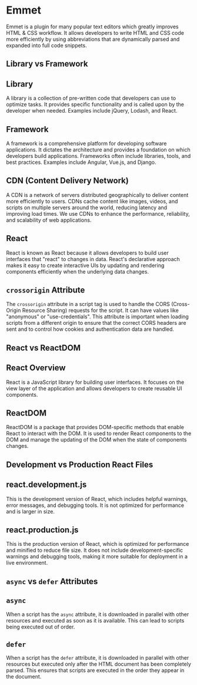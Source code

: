 # Emmet

Emmet is a plugin for many popular text editors which greatly improves HTML & CSS workflow. It allows developers to write HTML and CSS code more efficiently by using abbreviations that are dynamically parsed and expanded into full code snippets.

## Library vs Framework

## Library

A library is a collection of pre-written code that developers can use to optimize tasks. It provides specific functionality and is called upon by the developer when needed. Examples include jQuery, Lodash, and React.

## Framework

A framework is a comprehensive platform for developing software applications. It dictates the architecture and provides a foundation on which developers build applications. Frameworks often include libraries, tools, and best practices. Examples include Angular, Vue.js, and Django.

## CDN (Content Delivery Network)

A CDN is a network of servers distributed geographically to deliver content more efficiently to users. CDNs cache content like images, videos, and scripts on multiple servers around the world, reducing latency and improving load times. We use CDNs to enhance the performance, reliability, and scalability of web applications.

## React

React is known as React because it allows developers to build user interfaces that "react" to changes in data. React's declarative approach makes it easy to create interactive UIs by updating and rendering components efficiently when the underlying data changes.

## `crossorigin` Attribute

The `crossorigin` attribute in a script tag is used to handle the CORS (Cross-Origin Resource Sharing) requests for the script. It can have values like "anonymous" or "use-credentials". This attribute is important when loading scripts from a different origin to ensure that the correct CORS headers are sent and to control how cookies and authentication data are handled.

## React vs ReactDOM

## React Overview

React is a JavaScript library for building user interfaces. It focuses on the view layer of the application and allows developers to create reusable UI components.

## ReactDOM

ReactDOM is a package that provides DOM-specific methods that enable React to interact with the DOM. It is used to render React components to the DOM and manage the updating of the DOM when the state of components changes.

## Development vs Production React Files

## react.development.js

This is the development version of React, which includes helpful warnings, error messages, and debugging tools. It is not optimized for performance and is larger in size.

## react.production.js

This is the production version of React, which is optimized for performance and minified to reduce file size. It does not include development-specific warnings and debugging tools, making it more suitable for deployment in a live environment.

## `async` vs `defer` Attributes

## `async`

When a script has the `async` attribute, it is downloaded in parallel with other resources and executed as soon as it is available. This can lead to scripts being executed out of order.

## `defer`

When a script has the `defer` attribute, it is downloaded in parallel with other resources but executed only after the HTML document has been completely parsed. This ensures that scripts are executed in the order they appear in the document.
